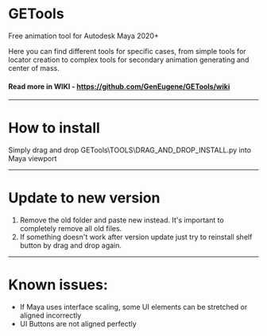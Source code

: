 # GETools
Free animation tool for Autodesk Maya 2020+

Here you can find different tools for specific cases, from simple tools for locator creation to complex tools for secondary animation generating and center of mass.

#### Read more in WIKI - https://github.com/GenEugene/GETools/wiki

***

# How to install
Simply drag and drop GETools\TOOLS\DRAG_AND_DROP_INSTALL.py into Maya viewport

***

# Update to new version
1. Remove the old folder and paste new instead. It's important to completely remove all old files.
2. If something doesn't work after version update just try to reinstall shelf button by drag and drop again.

***

# Known issues:
- If Maya uses interface scaling, some UI elements can be stretched or aligned incorrectly
- UI Buttons are not aligned perfectly

